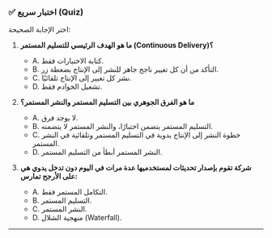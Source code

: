 ### ✅ اختبار سريع (Quiz)
اختر الإجابة الصحيحة:

1.  **ما هو الهدف الرئيسي للتسليم المستمر (Continuous Delivery)؟**
    * A. كتابة الاختبارات فقط.
    * B. التأكد من أن كل تغيير ناجح جاهز للنشر إلى الإنتاج بضغطة زر.
    * C. نشر كل تغيير إلى الإنتاج تلقائيًا.
    * D. تشغيل الخوادم فقط.

2.  **ما هو الفرق الجوهري بين التسليم المستمر والنشر المستمر؟**
    * A. لا يوجد فرق.
    * B. التسليم المستمر يتضمن اختبارًا، والنشر المستمر لا يتضمنه.
    * C. خطوة النشر إلى الإنتاج يدوية في التسليم المستمر وتلقائية في النشر المستمر.
    * D. النشر المستمر أبطأ من التسليم المستمر.

3.  **شركة تقوم بإصدار تحديثات لمستخدميها عدة مرات في اليوم دون تدخل يدوي هي على الأرجح تمارس:**
    * A. التكامل المستمر فقط.
    * B. التسليم المستمر.
    * C. النشر المستمر.
    * D. منهجية الشلال (Waterfall).

---